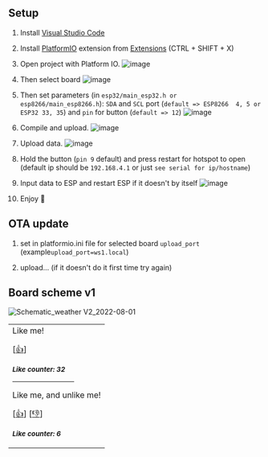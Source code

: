 
## Setup

1) Install <a href="https://code.visualstudio.com/">Visual Studio Code</a> 

2) Install <a href="https://platformio.org/install/ide?install=vscode">PlatformIO<a/> extension from <a href="https://marketplace.visualstudio.com/items?itemName=platformio.platformio-ide">Extensions</a> (CTRL + SHIFT + X)

3) Open project with Platform IO.
![image](https://user-images.githubusercontent.com/92652074/227805914-9f61558e-7341-4283-bba1-01baa1d0d283.png)

4) Then select board
![image](https://user-images.githubusercontent.com/92652074/227806081-7891bc30-c31b-41e3-9e3c-0b7a8aa0ceae.png)

5) Then set parameters (in ```esp32/main_esp32.h or esp8266/main_esp8266.h```): ```SDA``` and ```SCL``` port (```default => ESP8266  4, 5 or ESP32 33, 35```) and ```pin``` for button (```default => 12```)
![image](https://user-images.githubusercontent.com/92652074/227806317-3180fef1-5d0f-4acd-a1d8-52aff0d38488.png)

6) Compile and upload.
![image](https://user-images.githubusercontent.com/92652074/227806434-7f347533-40c4-4e5e-92a7-02da082f8ce5.png)

7) Upload data.
![image](https://user-images.githubusercontent.com/92652074/227806562-6ec9c297-f2da-4a4b-8441-a30f86b7e0bb.png)

8) Hold the button (```pin 9``` default) and press restart for hotspot to open (default ip should be ```192.168.4.1``` or just ```see serial for ip/hostname```)

9) Input data to ESP and restart ESP if it doesn't by itself
![image](https://user-images.githubusercontent.com/92652074/227806872-59262a0b-603e-4a0c-8dac-6966c2ac84b8.png)

10) Enjoy 🥰

  
## OTA update

1) set in platformio.ini file for selected board ```upload_port``` (example```upload_port=ws1.local```)

2) upload... (if it doesn't do it first time try again)

## Board scheme v1

![Schematic_weather V2_2022-08-01](https://user-images.githubusercontent.com/92652074/182050715-7694a899-4b08-4b32-82c2-49ca656223d8.png)

<div align=center>

<table>
<tr>
<td>
Like me!

[<a href="https://github.com/Nikpesu/WeatherStation/edit/main/issues/new?assignees=&labels=like&template=like.yml&title=Add+new+like%21
">👍</a>]

<sub><b><i>Like counter: 32</i></b></sub>

<hr size=15px color="ff5733" width=70%>

Like me, and unlike me!

[<a href="https://github.com/Nikpesu/WeatherStation/edit/main/issues/new?assignees=&labels=like-mutable&template=like-mutable.yaml&title=Add+new+like%21+%28mutable%29
">👍</a>]
[<a href="https://github.com/Nikpesu/WeatherStation/edit/main/issues/new?assignees=&labels=unlike-mutable&template=unlike-mutable.yml&title=I+want+to+Unlike%21">👎</a>]

<sub><b><i>Like counter: 6</i></b></sub>

</td>
</tr>
</table>
</div>

